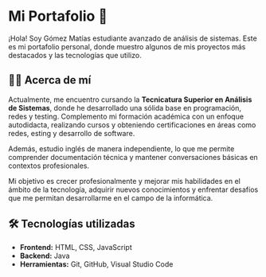 # Mi Portafolio 🚀

¡Hola! Soy Gómez Matías estudiante avanzado de análisis de sistemas. Este es mi portafolio personal, donde muestro algunos de mis proyectos más destacados y las tecnologías que utilizo.

## 👨‍💻 Acerca de mí

Actualmente, me encuentro cursando la **Tecnicatura Superior en Análisis de Sistemas**, donde he desarrollado una sólida base en programación, redes y testing. Complemento mi formación académica con un enfoque autodidacta, realizando cursos y obteniendo certificaciones en áreas como redes, esting y desarrollo de software.

Además, estudio inglés de manera independiente, lo que me permite comprender documentación técnica y mantener conversaciones básicas en contextos profesionales.

Mi objetivo es crecer profesionalmente y mejorar mis habilidades en el ámbito de la tecnología, adquirir nuevos conocimientos y enfrentar desafíos que me permitan desarrollarme en el campo de la informática.

## 🛠️ Tecnologías utilizadas
- **Frontend:** HTML, CSS, JavaScript
- **Backend:** Java
- **Herramientas:** Git, GitHub, Visual Studio Code


   
